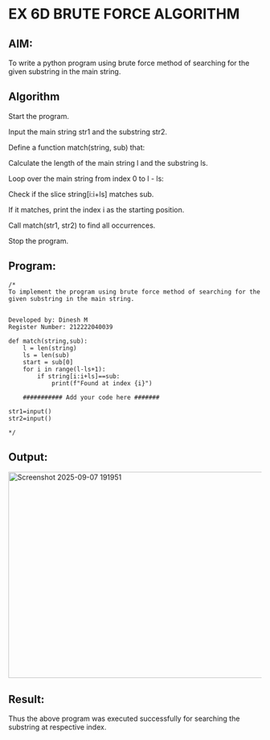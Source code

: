# EX 6D BRUTE FORCE ALGORITHM

## AIM:
To write a python program using brute force method of searching for the given substring in the main string.




## Algorithm
Start the program.

Input the main string str1 and the substring str2.

Define a function match(string, sub) that:

Calculate the length of the main string l and the substring ls.

Loop over the main string from index 0 to l - ls:

Check if the slice string[i:i+ls] matches sub.

If it matches, print the index i as the starting position.

Call match(str1, str2) to find all occurrences.

Stop the program.   

## Program:
```
/*
To implement the program using brute force method of searching for the given substring in the main string.


Developed by: Dinesh M
Register Number: 212222040039

def match(string,sub):
    l = len(string)
    ls = len(sub)
    start = sub[0]
    for i in range(l-ls+1):
        if string[i:i+ls]==sub:
            print(f"Found at index {i}")

    ########### Add your code here #######

str1=input()
str2=input()

*/
```

## Output:
<img width="1273" height="410" alt="Screenshot 2025-09-07 191951" src="https://github.com/user-attachments/assets/d82ba51d-7212-4277-adfe-8f2011cc41b8" />



## Result:
Thus the above program was executed successfully for searching the substring at respective index.
